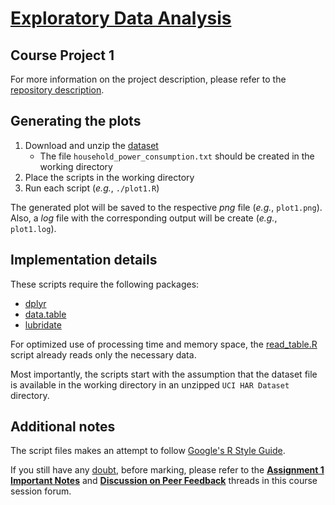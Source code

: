 # [Exploratory Data Analysis](https://www.coursera.org/course/exdata)

## Course Project 1

For more information on the project description, please refer to the [repository description](README.md).


## Generating the plots

1. Download and unzip the [dataset](https://d396qusza40orc.cloudfront.net/exdata%2Fdata%2Fhousehold_power_consumption.zip)
    * The file `household_power_consumption.txt` should be created in the working directory
2. Place the scripts in the working directory
3. Run each script (*e.g.*, `./plot1.R`)

The generated plot will be saved to the respective *png* file (*e.g.*, `plot1.png`).
Also, a *log* file with the corresponding output will be create (*e.g.*, `plot1.log`).


## Implementation details

These scripts require the following packages:
* [dplyr](http://cran.r-project.org/web/packages/dplyr/index.html)
* [data.table](http://cran.r-project.org/web/packages/data.table/index.html)
* [lubridate](http://cran.r-project.org/web/packages/lubridate/index.html)

For optimized use of processing time and memory space, the [read_table.R](solution/read_table.R) script already reads only the necessary data.

Most importantly, the scripts start with the assumption that the dataset file is available in the working directory in an unzipped `UCI HAR Dataset` directory.


## Additional notes

The script files makes an attempt to follow [Google's R Style Guide](https://google-styleguide.googlecode.com/svn/trunk/Rguide.xml).

If you still have any [doubt](http://www.imdb.com/title/tt0918927/), before marking, please refer to the [**Assignment 1 Important Notes**](https://class.coursera.org/exdata-012/forum/thread?thread_id=3) and [**Discussion on Peer Feedback**](https://class.coursera.org/exdata-012/forum/thread?thread_id=19) threads in this course session forum.
